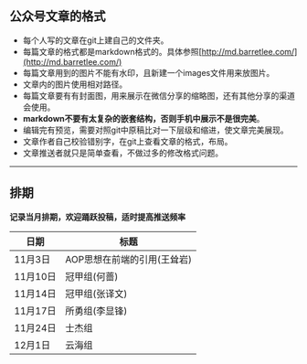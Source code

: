 ## 公众号文章的格式
- 每个人写的文章在git上建自己的文件夹。
- 每篇文章的格式都是markdown格式的。具体参照[http://md.barretlee.com/](http://md.barretlee.com/)
- 每篇文章用到的图片不能有水印，且新建一个images文件用来放图片。
- 文章内的图片使用相对路径。
- 每篇文章要有有封面图，用来展示在微信分享的缩略图，还有其他分享的渠道会使用。
- **markdown不要有太复杂的嵌套结构，否则手机中展示不是很完美**。
- 编辑完有预览，需要对照git中原稿比对一下层级和缩进，使文章完美展现。
- 文章作者自己校验错别字，在git上查看文章的格式，布局。
- 文章推送者就只是简单查看，不做过多的修改格式问题。    

---------------------------------    

## 排期
__记录当月排期，欢迎踊跃投稿，适时提高推送频率__    

| 日期 | 标题 |
| -------- | -------- |
| 11月3日   | AOP思想在前端的引用(王耸岩)   |
| 11月10日   | 冠甲组(何蔷)   |
| 11月14日   | 冠甲组(张译文)   |
| 11月17日   | 所勇组(李显锋)   |
| 11月24日   | 士杰组   |
| 12月1日   | 云海组   |
